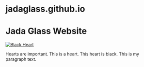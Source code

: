 # jadaglass.github.io
 <h1>Jada Glass Website</h1>
 <a href="mailto:jcg2wc@umsystem.edu">
         <img src="https://upload.wikimedia.org/wikipedia/commons/thumb/e/e0/Black_Heart_Symbol.svg/2048px-Black_Heart_Symbol.svg.png" alt="Black Heart">
    </a>
<p>Hearts are important. This is a heart. This heart is black. This is my paragraph text.</p>
